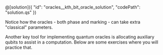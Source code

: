 @[solution]({
    "id": "oracles__kth_bit_oracle_solution",
    "codePath": "solution.qs"
})

Notice how the oracles - both phase and marking - can take extra "classical" parameters.

Another key tool for implementing quantum oracles is allocating auxiliary qubits to assist in a computation.  Below are some exercises where you will practice that.
